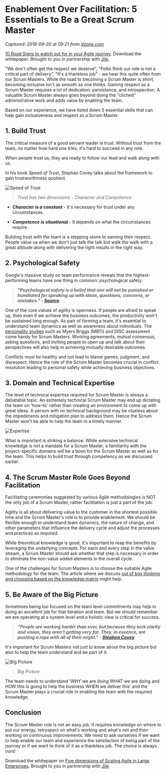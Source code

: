 # Enablement Over Facilitation: 5 Essentials to Be a Great Scrum Master

_Captured: 2018-09-20 at 09:21 from [dzone.com](https://dzone.com/articles/enablement-over-facilitation-5-essentials-to-be-a?edition=399199&utm_source=Daily%20Digest&utm_medium=email&utm_campaign=Daily%20Digest%202018-09-19)_

[10 Road Signs to watch out for in your Agile journey](https://dzone.com/go?i=300521&u=https%3A%2F%2Fbit.ly%2F2v4H9ua). Download the whitepaper. Brought to you in partnership with [Jile](https://dzone.com/go?i=300521&u=https%3A%2F%2Fbit.ly%2F2ACAooH).

"We don't often get the respect we deserve", "Folks think our role is not a critical part of delivery", "It's a thankless job" \- we hear this quite often from our Scrum Masters. While the road to becoming a Scrum Master is short, becoming inclusive isn't as smooth as one thinks. Gaining respect as a Scrum Master requires a lot of dedication, persistence, and introspection. A valuable Scrum Master always goes beyond doing the "cliched" administrative work and adds value by enabling the team.

Based on our experience, we have listed down 5 essential skills that can help gain inclusiveness and respect as a Scrum Master.

## 1\. Build Trust

The critical measure of a good servant leader is trust. Without trust from the team, no matter how hard one tries, it's hard to succeed in any role.

When people trust us, they are ready to follow our lead and walk along with us.

In his book _Speed of Trust_, Stephan Covey talks about the framework to gain trustworthiness quotient.

![Speed of Trust](https://dzone.com/storage/temp/10242340-sm1.png)

> _Trust has two dimensions - Character and Competence._

  * **_Character is a constant_** \- It's necessary for trust under any circumstances. 

  * **_Competence is situational_** \- It depends on what the circumstances require.

Building trust with the team is a stepping stone to earning their respect. People value us when we don't just talk the talk but walk the walk with a great attitude along with delivering the right results in the right way.

## 2\. Psychological Safety

Google's massive study on team performance reveals that the highest-performing teams have one thing in common: psychological safety.

> **_"Psychological safety is a belief that one will not be punished or humiliated for speaking up with ideas, questions, concerns, or mistakes." \- [Source](https://blog.impraise.com/360-feedback/what-is-psychological-safety-and-why-is-it-the-key-to-great-teamwork-performance-review)_**

One of the core values of agility is openness. If people are afraid to speak up, then even if we achieve the business outcomes, the productivity won't be sustained long enough. As part of forming a team, it's essential to understand team dynamics as well as awareness about individuals. The [personality studies](https://www.academia.edu/8939569/Agile_and_Emotional_Intelligence) such as Myers Briggs (MBTI) and DISC assessment come handy for Scrum Masters. Working agreements, mutual consensus, asking questions, and inviting people to open up and talk about their perspectives will also help in achieving mutually desirable outcomes.

Conflicts must be healthy and not lead to blame games, judgment, and disrespect. Hence the role of the Scrum Master becomes crucial in conflict resolution leading to personal safety while achieving business objectives.

## 3\. Domain and Technical Expertise

The level of technical expertise required for Scrum Master is always a debatable topic. An extremely technical Scrum Master may end up dictating the team on 'how-to' rather than creating an environment to come up with great ideas. A person with no technical background may be clueless about the impediments and mitigation plan to address them. Hence the Scrum Master won't be able to help the team in a timely manner.

![Expertise](https://dzone.com/storage/temp/10242341-sm2.png)

What is important is striking a balance. While extensive technical knowledge is not a mandate for a Scrum Master, a familiarity with the project-specific domains will be a boon for the Scrum Master as well as for the team. This helps to build trust through competency as we discussed earlier.

## 4\. The Scrum Master Role Goes Beyond Facilitation

Facilitating ceremonies suggested by various Agile methodologies is NOT the only job of a Scrum Master, rather facilitation is just a part of the job.

Agility is all about delivering value to the customer in the shortest possible time and the Scrum Master's role is to provide enablement. We should be flexible enough to understand team dynamics, the nature of change, and other parameters that influence the delivery cycle and adjust the processes and practices as required.

While theoretical knowledge is good, it's important to reap the benefits by leveraging the underlying concepts. For each and every step in the value stream, a Scrum Master should ask whether that step is necessary in order to eliminate the non-value added elements in the overall cycle.

One of the challenges for Scrum Masters is to choose the suitable Agile methodology for the team. The article where we discuss [out of box thinking and choosing based on the knowledge matrix](https://dzone.com/articles/xp-an-obsession-for-simplicity-and-productivity-wi) might help.

## 5\. Be Aware of the Big Picture

Sometimes being too focused on the team level commitments may help in doing an excellent job for that iteration and team. But we should remember we are operating at a system level and a holistic view is critical for success.

> **_"People are working harder than ever, but because they lack clarity and vision, they aren't getting very far. They, in essence, are pushing a rope with all of their might." \- [Stephen Covey](https://www.goodreads.com/quotes/179795-people-are-working-harder-than-ever-but-because-they-lack)_**

It's important for Scrum Masters not just to know about the big picture but also to help the team understand and be part of it.

![Big Picture](https://dzone.com/storage/temp/10242345-sm4.png)

> _Big Picture_

The team needs to understand 'WHY we are doing WHAT we are doing and HOW this is going to help the business WHEN we deliver this' and the Scrum Master plays a crucial role in enabling the team with the required knowledge.

## Conclusion

The Scrum Master role is not an easy job. It requires knowledge on where to put our energy, retrospect on what's working and what's not and then working on continuous improvements. We need to ask ourselves if we want to help enable our team and experience the satisfaction of being part of the journey or if we want to think of it as a thankless job. The choice is always ours!

Download the whitepaper on [Five dimensions of Scaling Agile in Large Enterprises](https://dzone.com/go?i=300522&u=https%3A%2F%2Fbit.ly%2F2NZrB1F). Brought to you in partnership with [Jile](https://dzone.com/go?i=300522&u=https%3A%2F%2Fbit.ly%2F2M6e8Vt).
